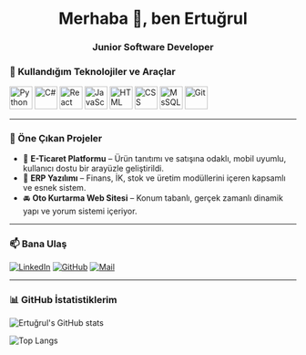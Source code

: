<h1 align="center">Merhaba 👋, ben Ertuğrul</h1>
<h3 align="center">Junior Software Developer </h3>



### 🧰 Kullandığım Teknolojiler ve Araçlar

<p align="left">
  <img src="https://cdn.jsdelivr.net/gh/devicons/devicon/icons/python/python-original.svg" width="40" alt="Python"/>
  <img src="https://cdn.jsdelivr.net/gh/devicons/devicon/icons/csharp/csharp-original.svg" width="40" alt="C#"/>
  <img src="https://cdn.jsdelivr.net/gh/devicons/devicon/icons/react/react-original.svg" width="40" alt="React"/>
  <img src="https://cdn.jsdelivr.net/gh/devicons/devicon/icons/javascript/javascript-original.svg" width="40" alt="JavaScript"/>
  <img src="https://cdn.jsdelivr.net/gh/devicons/devicon/icons/html5/html5-original.svg" width="40" alt="HTML"/>
  <img src="https://cdn.jsdelivr.net/gh/devicons/devicon/icons/css3/css3-original.svg" width="40" alt="CSS"/>
  <img src="https://cdn.jsdelivr.net/gh/devicons/devicon/icons/mssql/mssql-original.svg" width="40" alt="MsSQL"/>
  <img src="https://cdn.jsdelivr.net/gh/devicons/devicon/icons/git/git-original.svg" width="40" alt="Git"/>
</p>

---

### 📌 Öne Çıkan Projeler

- 🛒 **E-Ticaret Platformu** – Ürün tanıtımı ve satışına odaklı, mobil uyumlu, kullanıcı dostu bir arayüzle geliştirildi.
- 🧠 **ERP Yazılımı** – Finans, İK, stok ve üretim modüllerini içeren kapsamlı ve esnek sistem.
- 🚘 **Oto Kurtarma Web Sitesi** – Konum tabanlı, gerçek zamanlı dinamik yapı ve yorum sistemi içeriyor.

---

### 📫 Bana Ulaş

[![LinkedIn](https://img.shields.io/badge/-LinkedIn-0A66C2?style=for-the-badge&logo=linkedin&logoColor=white)](https://linkedin.com/in/ertugrul-yuksel)
[![GitHub](https://img.shields.io/badge/-GitHub-181717?style=for-the-badge&logo=github&logoColor=white)](https://github.com/ertuyuksell)
[![Mail](https://img.shields.io/badge/E--Mail-D14836?style=for-the-badge&logo=gmail&logoColor=white)](mailto:ertuyuksell@gmail.com)

---

### 📊 GitHub İstatistiklerim

<p align="left">
  <img src="https://github-readme-stats.vercel.app/api?username=ertuyuksell&show_icons=true&theme=default" alt="Ertuğrul's GitHub stats"/>
</p>
<p align="left">
  <img src="https://github-readme-stats.vercel.app/api/top-langs/?username=ertuyuksell&layout=compact&theme=default" alt="Top Langs"/>
</p>
